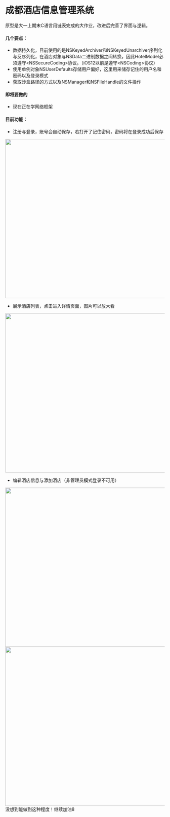 
# 成都酒店信息管理系统


原型是大一上期末C语言用链表完成的大作业，改进后完善了界面与逻辑。<br>
#### 几个要点：<br>

* 数据持久化，目前使用的是NSKeyedArchiver和NSKeyedUnarchiver序列化与反序列化，在酒店对象与NSData二进制数据之间转换，因此HotelModel必须遵守\<NSSecureCoding>协议。（iOS12以前是遵守\<NSCoding>协议）
* 使用单例对象NSUserDefaults存储用户偏好，这里用来储存记住的用户名和密码以及登录模式
* 获取沙盒路径的方式以及NSManager和NSFileHandle的文件操作

#### 即将要做的
* 现在正在学网络框架

#### 目前功能：<br>

* 注册与登录，账号会自动保存，若打开了记住密码，密码将在登录成功后保存

<img src="http://img03.sogoucdn.com/app/a/100520146/f0d514ad36d4569b5996e4419554186c" width="525" height="502" />

* 展示酒店列表，点击进入详情页面，图片可以放大看

<img src="http://img04.sogoucdn.com/app/a/100520146/3e5a5aa0f703c905d86cf8182f8ffb54" width="787" height="502" />

* 编辑酒店信息与添加酒店（非管理员模式登录不可用）

<img src="http://img03.sogoucdn.com/app/a/100520146/84f41afc7739bcd0cd00fbefa3a1c619" width="625" height="502" />

<img src="http://img01.sogoucdn.com/app/a/100520146/908c81b70ca48ec9f74d70a3b1da6270" width="625" height="502" />

<br>
没想到能做到这种程度！继续加油8
